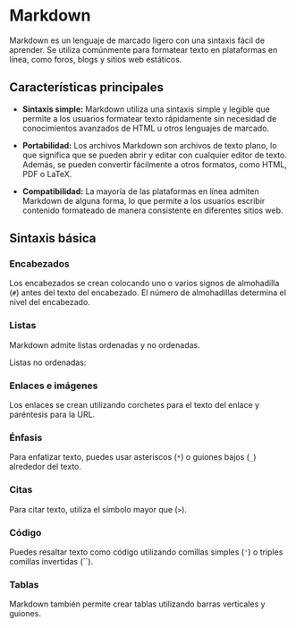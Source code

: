 # Markdown

Markdown es un lenguaje de marcado ligero con una sintaxis fácil de aprender. Se utiliza comúnmente para formatear texto en plataformas en línea, como foros, blogs y sitios web estáticos.

## Características principales

- **Sintaxis simple:** Markdown utiliza una sintaxis simple y legible que permite a los usuarios formatear texto rápidamente sin necesidad de conocimientos avanzados de HTML u otros lenguajes de marcado.

- **Portabilidad:** Los archivos Markdown son archivos de texto plano, lo que significa que se pueden abrir y editar con cualquier editor de texto. Además, se pueden convertir fácilmente a otros formatos, como HTML, PDF o LaTeX.

- **Compatibilidad:** La mayoría de las plataformas en línea admiten Markdown de alguna forma, lo que permite a los usuarios escribir contenido formateado de manera consistente en diferentes sitios web.

## Sintaxis básica

### Encabezados

Los encabezados se crean colocando uno o varios signos de almohadilla (`#`) antes del texto del encabezado. El número de almohadillas determina el nivel del encabezado.

### Listas

Markdown admite listas ordenadas y no ordenadas.

Listas no ordenadas:

### Enlaces e imágenes

Los enlaces se crean utilizando corchetes para el texto del enlace y paréntesis para la URL.

### Énfasis

Para enfatizar texto, puedes usar asteriscos (`*`) o guiones bajos (`_`) alrededor del texto.

### Citas

Para citar texto, utiliza el símbolo mayor que (`>`).

### Código

Puedes resaltar texto como código utilizando comillas simples (`'`) o triples comillas invertidas (\``).

### Tablas

Markdown también permite crear tablas utilizando barras verticales y guiones.
